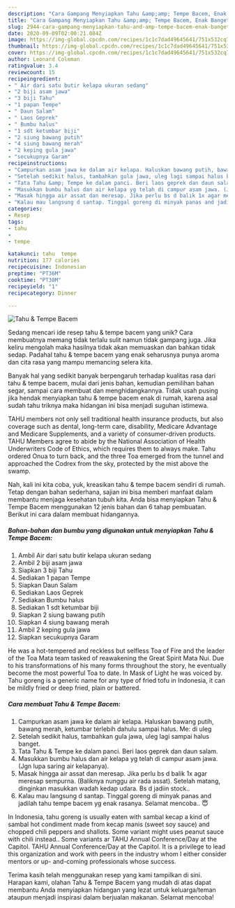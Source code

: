 ```yaml
---
description: "Cara Gampang Menyiapkan Tahu &amp;amp; Tempe Bacem, Enak Banget"
title: "Cara Gampang Menyiapkan Tahu &amp;amp; Tempe Bacem, Enak Banget"
slug: 2944-cara-gampang-menyiapkan-tahu-and-amp-tempe-bacem-enak-banget
date: 2020-09-09T02:00:21.084Z
image: https://img-global.cpcdn.com/recipes/1c1c7dad49645641/751x532cq70/tahu-tempe-bacem-foto-resep-utama.jpg
thumbnail: https://img-global.cpcdn.com/recipes/1c1c7dad49645641/751x532cq70/tahu-tempe-bacem-foto-resep-utama.jpg
cover: https://img-global.cpcdn.com/recipes/1c1c7dad49645641/751x532cq70/tahu-tempe-bacem-foto-resep-utama.jpg
author: Leonard Coleman
ratingvalue: 3.4
reviewcount: 15
recipeingredient:
- " Air dari satu butir kelapa ukuran sedang"
- "2 biji asam jawa"
- "3 biji Tahu"
- "1 papan Tempe"
- " Daun Salam"
- " Laos Geprek"
- " Bumbu halus"
- "1 sdt ketumbar biji"
- "2 siung bawang putih"
- "4 siung bawang merah"
- "2 keping gula jawa"
- "secukupnya Garam"
recipeinstructions:
- "Campurkan asam jawa ke dalam air kelapa. Haluskan bawang putih, bawang merah, ketumbar terlebih dahulu sampai halus. Me: di uleg"
- "Setelah sedikit halus, tambahkan gula jawa, uleg lagi sampai halus banget."
- "Tata Tahu &amp; Tempe ke dalam panci. Beri laos geprek dan daun salam."
- "Masukkan bumbu halus dan air kelapa yg telah di campur asam jawa. (Jgn lupa saring air kelapanya)."
- "Masak hingga air assat dan meresap. Jika perlu bs d balik 1x agar meresap sempurna. (Baliknya nunggu air rada assat). Setelah matang, dinginkan masukkan wadah kedap udara. Bs d jadiin stock.."
- "Kalau mau langsung d santap. Tinggal goreng di minyak panas and jadilah tahu tempe bacem yg enak rasanya. Selamat mencoba.. 😇"
categories:
- Resep
tags:
- tahu
- 
- tempe

katakunci: tahu  tempe 
nutrition: 177 calories
recipecuisine: Indonesian
preptime: "PT36M"
cooktime: "PT30M"
recipeyield: "1"
recipecategory: Dinner

---
```



![Tahu &amp; Tempe Bacem](https://img-global.cpcdn.com/recipes/1c1c7dad49645641/751x532cq70/tahu-tempe-bacem-foto-resep-utama.jpg)

Sedang mencari ide resep tahu &amp; tempe bacem yang unik? Cara membuatnya memang tidak terlalu sulit namun tidak gampang juga. Jika keliru mengolah maka hasilnya tidak akan memuaskan dan bahkan tidak sedap. Padahal tahu &amp; tempe bacem yang enak seharusnya punya aroma dan cita rasa yang mampu memancing selera kita.

Banyak hal yang sedikit banyak berpengaruh terhadap kualitas rasa dari tahu &amp; tempe bacem, mulai dari jenis bahan, kemudian pemilihan bahan segar, sampai cara membuat dan menghidangkannya. Tidak usah pusing jika hendak menyiapkan tahu &amp; tempe bacem enak di rumah, karena asal sudah tahu triknya maka hidangan ini bisa menjadi suguhan istimewa.

TAHU members not only sell traditional health insurance products, but also coverage such as dental, long-term care, disability, Medicare Advantage and Medicare Supplements, and a variety of consumer-driven products. TAHU Members agree to abide by the National Association of Health Underwriters Code of Ethics, which requires them to always make. Tahu ordered Onua to turn back, and the three Toa emerged from the tunnel and approached the Codrex from the sky, protected by the mist above the swamp.


Nah, kali ini kita coba, yuk, kreasikan tahu &amp; tempe bacem sendiri di rumah. Tetap dengan bahan sederhana, sajian ini bisa memberi manfaat dalam membantu menjaga kesehatan tubuh kita. Anda bisa menyiapkan Tahu &amp; Tempe Bacem menggunakan 12 jenis bahan dan 6 tahap pembuatan. Berikut ini cara dalam membuat hidangannya.

<!--inarticleads1-->

##### Bahan-bahan dan bumbu yang digunakan untuk menyiapkan Tahu &amp; Tempe Bacem:

1. Ambil  Air dari satu butir kelapa ukuran sedang
1. Ambil 2 biji asam jawa
1. Siapkan 3 biji Tahu
1. Sediakan 1 papan Tempe
1. Siapkan  Daun Salam
1. Sediakan  Laos Geprek
1. Sediakan  Bumbu halus
1. Sediakan 1 sdt ketumbar biji
1. Siapkan 2 siung bawang putih
1. Siapkan 4 siung bawang merah
1. Ambil 2 keping gula jawa
1. Siapkan secukupnya Garam


He was a hot-tempered and reckless but selfless Toa of Fire and the leader of the Toa Mata team tasked of reawakening the Great Spirit Mata Nui. Due to his transformations of his many forms throughout the story, he eventually become the most powerful Toa to date. In Mask of Light he was voiced by. Tahu goreng is a generic name for any type of fried tofu in Indonesia, it can be mildly fried or deep fried, plain or battered. 

<!--inarticleads2-->

##### Cara membuat Tahu &amp; Tempe Bacem:

1. Campurkan asam jawa ke dalam air kelapa. Haluskan bawang putih, bawang merah, ketumbar terlebih dahulu sampai halus. Me: di uleg
1. Setelah sedikit halus, tambahkan gula jawa, uleg lagi sampai halus banget.
1. Tata Tahu &amp; Tempe ke dalam panci. Beri laos geprek dan daun salam.
1. Masukkan bumbu halus dan air kelapa yg telah di campur asam jawa. (Jgn lupa saring air kelapanya).
1. Masak hingga air assat dan meresap. Jika perlu bs d balik 1x agar meresap sempurna. (Baliknya nunggu air rada assat). Setelah matang, dinginkan masukkan wadah kedap udara. Bs d jadiin stock..
1. Kalau mau langsung d santap. Tinggal goreng di minyak panas and jadilah tahu tempe bacem yg enak rasanya. Selamat mencoba.. 😇


In Indonesia, tahu goreng is usually eaten with sambal kecap a kind of sambal hot condiment made from kecap manis (sweet soy sauce) and chopped chili peppers and shallots. Some variant might uses peanut sauce with chili instead.. Some variants ar TAHU Annual Conference/Day at the Capitol. TAHU Annual Conference/Day at the Capitol. It is a privilege to lead this organization and work with peers in the industry whom I either consider mentors or up- and-coming professionals whose success. 

Terima kasih telah menggunakan resep yang kami tampilkan di sini. Harapan kami, olahan Tahu &amp; Tempe Bacem yang mudah di atas dapat membantu Anda menyiapkan hidangan yang lezat untuk keluarga/teman ataupun menjadi inspirasi dalam berjualan makanan. Selamat mencoba!
